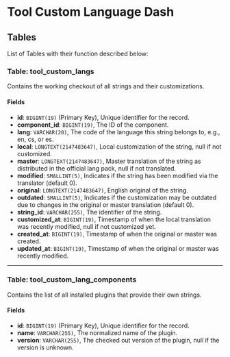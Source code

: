 # Tool Custom Language Dash

## Tables

List of Tables with their function described below:

### Table: tool_custom_langs

Contains the working checkout of all strings and their customizations.

#### Fields

- **id**: `BIGINT(19)` (Primary Key), Unique identifier for the record.
- **component_id**: `BIGINT(19)`, The ID of the component.
- **lang**: `VARCHAR(20)`, The code of the language this string belongs to, e.g., en, cs, or es.
- **local**: `LONGTEXT(2147483647)`, Local customization of the string, null if not customized.
- **master**: `LONGTEXT(2147483647)`, Master translation of the string as distributed in the official lang pack, null if not translated.
- **modified**: `SMALLINT(5)`, Indicates if the string has been modified via the translator (default 0).
- **original**: `LONGTEXT(2147483647)`, English original of the string.
- **outdated**: `SMALLINT(5)`, Indicates if the customization may be outdated due to changes in the original or master translation (default 0).
- **string_id**: `VARCHAR(255)`, The identifier of the string.
- **customized_at**: `BIGINT(19)`, Timestamp of when the local translation was recently modified, null if not customized yet.
- **created_at**: `BIGINT(19)`, Timestamp of when the original or master was created.
- **updated_at**: `BIGINT(19)`, Timestamp of when the original or master was recently modified.

---

### Table: tool_custom_lang_components

Contains the list of all installed plugins that provide their own strings.

#### Fields

- **id**: `BIGINT(19)` (Primary Key), Unique identifier for the record.
- **name**: `VARCHAR(255)`, The normalized name of the plugin.
- **version**: `VARCHAR(255)`, The checked out version of the plugin, null if the version is unknown.
